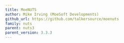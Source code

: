 ```yaml
---
title: MoeNUTS
author: Mike Irving (MoeSoft Developments)
github_url: https://github.com/talkersource/moenuts
family: nuts
parent: nuts3
parent_version: 3.3.3
---
```

